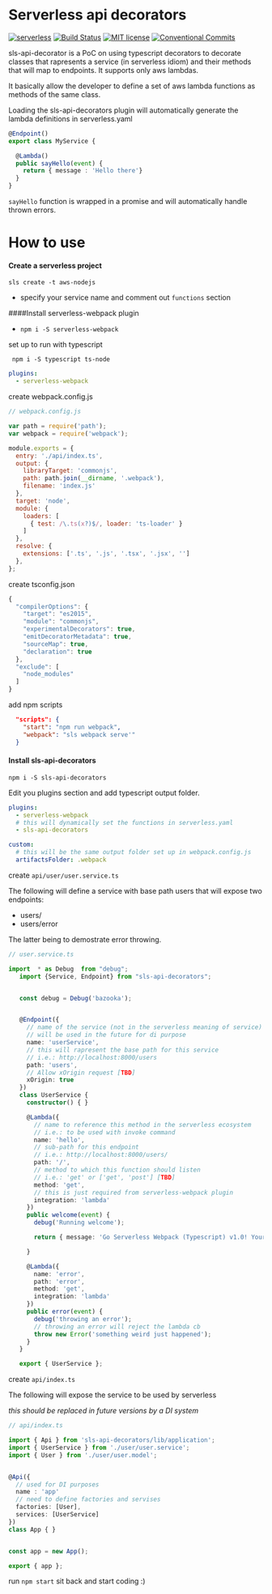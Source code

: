 # Serverless api decorators
[![serverless](http://public.serverless.com/badges/v3.svg)](http://www.serverless.com)
[![Build Status](https://travis-ci.org/davidecavaliere/serverless-api-decorators.svg?branch=master)](https://travis-ci.org/davidecavaliere/serverless-api-decorators)
[![MIT license](http://img.shields.io/badge/license-MIT-brightgreen.svg)](http://opensource.org/licenses/MIT)
[![Conventional Commits](https://img.shields.io/badge/Conventional%20Commits-1.0.0-yellow.svg)](https://conventionalcommits.org)

sls-api-decorator is a PoC on using typescript decorators to decorate classes that rapresents a service (in serverless idiom) and their methods that will map to endpoints. It supports only aws lambdas.

It basically allow the developer to define a set of aws lambda functions as methods of the same class.

Loading the sls-api-decorators plugin will automatically generate the lambda definitions in serverless.yaml

```typescript
@Endpoint()
export class MyService {

  @Lambda()
  public sayHello(event) {
    return { message : 'Hello there'}
  }
}
```

`sayHello` function is wrapped in a promise and will automatically handle thrown errors.

# How to use
<!--
For a quick start clone [http://github.com/davidecavaliere/sls-api-decorator-example](http://github.com/davidecavaliere/sls-api-decorator-example)

check out git's history with `git log -p --reverse`. -->

#### Create a serverless project

``sls create -t aws-nodejs``

- specify your service name and comment out `functions` section

####Install serverless-webpack plugin

- `npm i -S serverless-webpack`

set up to run with typescript

```
 npm i -S typescript ts-node
```

```yaml
plugins:
  - serverless-webpack
```
create webpack.config.js

```js
// webpack.config.js

var path = require('path');
var webpack = require('webpack');

module.exports = {
  entry: './api/index.ts',
  output: {
    libraryTarget: 'commonjs',
    path: path.join(__dirname, '.webpack'),
    filename: 'index.js'
  },
  target: 'node',
  module: {
    loaders: [
      { test: /\.ts(x?)$/, loader: 'ts-loader' }
    ]
  },
  resolve: {
    extensions: ['.ts', '.js', '.tsx', '.jsx', '']
  },
};
```

create tsconfig.json

```js
{
  "compilerOptions": {
    "target": "es2015",
    "module": "commonjs",
    "experimentalDecorators": true,
    "emitDecoratorMetadata": true,
    "sourceMap": true,
    "declaration": true
  },
  "exclude": [
    "node_modules"
  ]
}
```

add npm scripts

```json
  "scripts": {
    "start": "npm run webpack",
    "webpack": "sls webpack serve'"
  }
```

#### Install sls-api-decorators

```npm i -S sls-api-decorators```

Edit you plugins section and add typescript output folder.

```yaml
plugins:
  - serverless-webpack
  # this will dynamically set the functions in serverless.yaml
  - sls-api-decorators

custom:
  # this will be the same output folder set up in webpack.config.js
  artifactsFolder: .webpack

```

create `api/user/user.service.ts`

The following will define a service with base path users that will expose two endpoints:
- users/
- users/error

The latter being to demostrate error throwing.

```typescript
// user.service.ts

import  * as Debug  from "debug";
   import {Service, Endpoint} from "sls-api-decorators";


   const debug = Debug('bazooka');


   @Endpoint({
     // name of the service (not in the serverless meaning of service)
     // will be used in the future for di purpose
     name: 'userService',
     // this will rapresent the base path for this service
     // i.e.: http://localhost:8000/users
     path: 'users',
     // Allow xOrigin request [TBD]
     xOrigin: true
   })
   class UserService {
     constructor() { }

     @Lambda({
       // name to reference this method in the serverless ecosystem
       // i.e.: to be used with invoke command
       name: 'hello',
       // sub-path for this endpoint
       // i.e.: http://localhost:8000/users/
       path: '/',
       // method to which this function should listen
       // i.e.: 'get' or ['get', 'post'] [TBD]
       method: 'get',
       // this is just required from serverless-webpack plugin
       integration: 'lambda'
     })
     public welcome(event) {
       debug('Running welcome');

       return { message: 'Go Serverless Webpack (Typescript) v1.0! Your function executed successfully!', event };

     }

     @Lambda({
       name: 'error',
       path: 'error',
       method: 'get',
       integration: 'lambda'
     })
     public error(event) {
       debug('throwing an error');
       // throwing an error will reject the lambda cb
       throw new Error('something weird just happened');
     }
   }

   export { UserService };
```

create `api/index.ts`

The following will expose the service to be used by serverless

_this should be replaced in future versions by a DI system_

```typescript
// api/index.ts

import { Api } from 'sls-api-decorators/lib/application';
import { UserService } from './user/user.service';
import { User } from './user/user.model';


@Api({
  // used for DI purposes
  name : 'app'
  // need to define factories and servises
  factories: [User],
  services: [UserService]
})
class App { }


const app = new App();

export { app };
```

run `npm start` sit back and start coding :)
